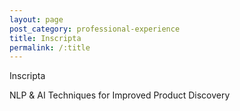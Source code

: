 ```yaml
---
layout: page
post_category: professional-experience
title: Inscripta
permalink: /:title
---
```



Inscripta

NLP & AI Techniques for Improved Product Discovery

